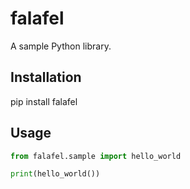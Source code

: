 # falafel

A sample Python library.

## Installation

pip install falafel


## Usage

```python
from falafel.sample import hello_world

print(hello_world())

